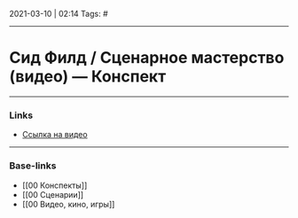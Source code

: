 2021-03-10 | 02:14
Tags: #
___

# Сид Филд / Сценарное мастерство (видео) — Конспект

___
### Links
- [Ссылка на видео](https://youtu.be/UxV48yjx7gs)

___
### Base-links
- [[00 Конспекты]]
- [[00 Сценарии]]
- [[00 Видео, кино, игры]]

